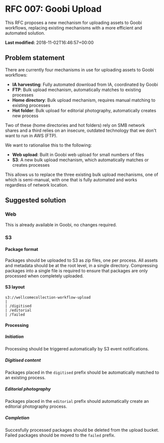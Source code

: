 # RFC 007: Goobi Upload

This RFC proposes a new mechanism for uploading assets to Goobi workflows, replacing existing mechanisms with a more efficient and automated solution.

**Last modified:** 2018-11-02T16:46:57+00:00

## Problem statement

There are currently four mechanisms in use for uploading assets to Goobi workflows:

- __IA harvesting__: Fully automated download from IA, coordinated by Goobi
- __FTP__: Bulk upload mechanism, automatically matches to existing processes
- __Home directory__: Bulk upload mechanism, requires manual matching to existing processes
- __Hot folder__: Bulk upload for editorial photography, automatically creates new process

Two of these (home directories and hot folders) rely on SMB network shares and a third relies on an insecure, outdated technology that we don't want to run in AWS (FTP).

We want to rationalise this to the following:

- __Web upload__: Built in Goobi web upload for small numbers of files
- __S3__: A new bulk upload mechanism, which automatically matches or creates processes

This allows us to replace the three existing bulk upload mechanisms, one of which is semi-manual, with one that is fully automated and works regardless of network location.

## Suggested solution

### Web

This is already available in Goobi, no changes required.

### S3

#### Package format

Packages should be uploaded to S3 as zip files, one per process. All assets and metadata should be at the root level, in a single directory. Compressing packages into a single file is required to ensure that packages are only processed when completely uploaded.

#### S3 layout

```
s3://wellcomecollection-workflow-upload
|
| /digitised
| /editorial
| /failed
```

#### Processing

##### Initiation

Processing should be triggered automatically by S3 event notifications.

##### Digitised content

Packages placed in the `digitised` prefix should be automatically matched to an existing process.

##### Editorial photography

Packages placed in the `editorial` prefix should automatically create an editorial photography process.

##### Completion

Succesfully processed packages should be deleted from the upload bucket. Failed packages should be moved to the `failed` prefix.